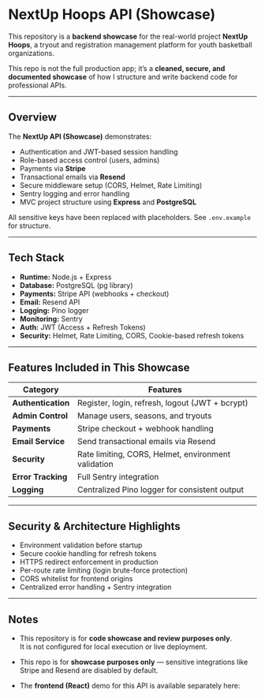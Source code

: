 # NextUp Hoops API (Showcase)

This repository is a **backend showcase** for the real-world project **NextUp Hoops**, a tryout and registration management platform for youth basketball organizations.

This repo is not the full production app; it’s a **cleaned, secure, and documented showcase** of how I structure and write backend code for professional APIs.

---

## Overview

The **NextUp API (Showcase)** demonstrates:
- Authentication and JWT-based session handling
- Role-based access control (users, admins)
- Payments via **Stripe**
- Transactional emails via **Resend**
- Secure middleware setup (CORS, Helmet, Rate Limiting)
- Sentry logging and error handling
- MVC project structure using **Express** and **PostgreSQL**

All sensitive keys have been replaced with placeholders. See `.env.example` for structure.

---

## Tech Stack

- **Runtime:** Node.js + Express  
- **Database:** PostgreSQL (pg library)  
- **Payments:** Stripe API (webhooks + checkout)  
- **Email:** Resend API  
- **Logging:** Pino logger  
- **Monitoring:** Sentry  
- **Auth:** JWT (Access + Refresh Tokens)  
- **Security:** Helmet, Rate Limiting, CORS, Cookie-based refresh tokens  

---

## Features Included in This Showcase

| Category | Features |
|-----------|-----------|
| **Authentication** | Register, login, refresh, logout (JWT + bcrypt) |
| **Admin Control** | Manage users, seasons, and tryouts |
| **Payments** | Stripe checkout + webhook handling |
| **Email Service** | Send transactional emails via Resend |
| **Security** | Rate limiting, CORS, Helmet, environment validation |
| **Error Tracking** | Full Sentry integration |
| **Logging** | Centralized Pino logger for consistent output |

---

## Security & Architecture Highlights

- Environment validation before startup  
- Secure cookie handling for refresh tokens  
- HTTPS redirect enforcement in production  
- Per-route rate limiting (login brute-force protection)  
- CORS whitelist for frontend origins  
- Centralized error handling + Sentry integration  

---

## Notes

- This repository is for **code showcase and review purposes only**.  
  It is not configured for local execution or live deployment.

- This repo is for **showcase purposes only** — sensitive integrations like Stripe and Resend are disabled by default.  
- The **frontend (React)** demo for this API is available separately here:  
